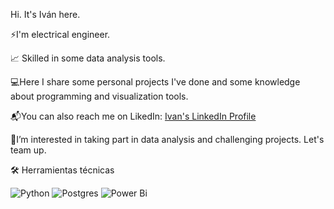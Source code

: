 Hi. It's Iván here.

⚡I'm electrical engineer.

📈 Skilled in some data analysis tools. 

💻Here I share some personal projects I've done and some knowledge about programming and visualization tools.

📬You can also reach me on LikedIn: [Ivan's LinkedIn Profile](https://www.linkedin.com/in/iv%C3%A1n-pinilla-%C3%A1vila-21bb45121/)

🤝I’m interested in taking part in data analysis and challenging projects. Let's team up.


🛠  Herramientas técnicas

  ![Python](https://img.shields.io/badge/python-3670A0?style=for-the-badge&logo=python&logoColor=ffdd54)
  ![Postgres](https://img.shields.io/badge/postgres-%23316192.svg?style=for-the-badge&logo=postgresql&logoColor=white)
  ![Power Bi](https://img.shields.io/badge/power_bi-F2C811?style=for-the-badge&logo=powerbi&logoColor=black)




